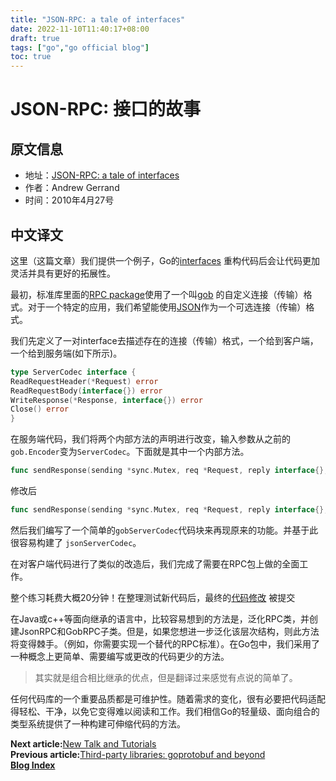 ```yaml
---
title: "JSON-RPC: a tale of interfaces"
date: 2022-11-10T11:40:17+08:00
draft: true
tags: ["go","go official blog"]
toc: true
---
```


# JSON-RPC: 接口的故事

## 原文信息

* 地址：[JSON-RPC: a tale of interfaces](https://go.dev/blog/json-rpc)
* 作者：Andrew Gerrand
* 时间：2010年4月27号

## 中文译文

这里（这篇文章）我们提供一个例子，Go的[interfaces](https://go.dev/doc/effective_go.html#interfaces_and_types)
重构代码后会让代码更加灵活并具有更好的拓展性。

最初，标准库里面的[RPC package](https://go.dev/pkg/net/rpc/)使用了一个叫[gob](https://go.dev/pkg/encoding/gob/)
的自定义连接（传输）格式。对于一个特定的应用，我们希望能使用[JSON](https://go.dev/pkg/encoding/json/)作为一个可选连接（传输）格式。

我们先定义了一对interface去描述存在的连接（传输）格式，一个给到客户端，一个给到服务端(如下所示)。

```go
type ServerCodec interface {
ReadRequestHeader(*Request) error
ReadRequestBody(interface{}) error
WriteResponse(*Response, interface{}) error
Close() error
}
```

在服务端代码，我们将两个内部方法的声明进行改变，输入参数从之前的`gob.Encoder`变为`ServerCodec`。下面就是其中一个内部方法。

```go
func sendResponse(sending *sync.Mutex, req *Request, reply interface{}, enc *gob.Encoder, errmsg string)
```

修改后

```go
func sendResponse(sending *sync.Mutex, req *Request, reply interface{}, enc ServerCodec, errmsg string)
```

然后我们编写了一个简单的`gobServerCodec`代码块来再现原来的功能。并基于此很容易构建了
`jsonServerCodec`。

在对客户端代码进行了类似的改造后，我们完成了需要在RPC包上做的全面工作。

整个练习耗费大概20分钟！在整理测试新代码后，最终的[代码修改](https://github.com/golang/go/commit/dcff89057bc0e0d7cb14cf414f2df6f5fb1a41ec)
被提交

在Java或c++等面向继承的语言中，比较容易想到的方法是，泛化RPC类，并创建JsonRPC和GobRPC子类。但是，如果您想进一步泛化该层次结构，则此方法将变得棘手。（例如，你需要实现一个替代的RPC标准）。在Go包中，我们采用了一种概念上更简单、需要编写或更改的代码更少的方法。

> 其实就是组合相比继承的优点，但是翻译过来感觉有点说的简单了。

任何代码库的一个重要品质都是可维护性。随着需求的变化，很有必要把代码适配得轻松、干净，以免它变得难以阅读和工作。我们相信Go的轻量级、面向组合的类型系统提供了一种构建可伸缩代码的方法。

**Next article:**[New Talk and Tutorials](https://huija.github.io/go-new-talk-and-tutorials/)\
**Previous article:**[Third-party libraries: goprotobuf and beyond](https://huija.github.io/go-protobuf/)\
**[Blog Index](https://huija.github.io/tags/go-official-blog/)**
